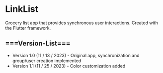 # LinkList
Grocery list app that provides synchronous user interactions. Created 
with the Flutter framework.

## ===Version-List===
 - Version 1.0 (11 / 13 / 2023) - Original app, synchronization and group/user creation
        implemented
 - Version 1.1 (11 / 25 / 2023) - Color customization added

